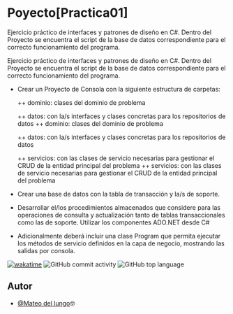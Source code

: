 
# Poyecto[Practica01]
Ejercicio práctico de interfaces y patrones de diseño en C#. Dentro del Proyecto se encuentra el script de la base de datos correspondiente para el correcto funcionamiento del programa.



Ejercicio práctico de interfaces y patrones de diseño en C#. Dentro del Proyecto se encuentra el script de la base de datos correspondiente para el correcto funcionamiento del programa.

- Crear un Proyecto de Consola con la siguiente estructura de carpetas:

    ++ dominio: clases del dominio de problema 
    
	++ datos: con la/s interfaces y clases concretas para los repositorios de datos
  ++ dominio: clases del dominio de problema

  ++ datos: con la/s interfaces y clases concretas para los repositorios de datos

    ++ servicios: con las clases de servicio necesarias para gestionar el CRUD de la entidad principal del problema
  ++ servicios: con las clases de servicio necesarias para gestionar el CRUD de la entidad principal del problema

- Crear una base de datos con la tabla de transacción y la/s de soporte.

- Desarrollar el/los procedimientos almacenados que considere para las operaciones de consulta y actualización tanto de tablas transaccionales como las de soporte. Utilizar los componentes ADO.NET desde C#

- Adicionalmente deberá incluir una clase Program que permita ejecutar los métodos de servicio definidos en la capa de negocio, mostrando las salidas por consola.

[![wakatime](https://wakatime.com/badge/github/Mateo00DelLungo/Practico_01.svg)](https://wakatime.com/badge/github/Mateo00DelLungo/Practico_01)
![GitHub commit activity](https://img.shields.io/github/commit-activity/t/Mateo00DelLungo/Practico_01)
![GitHub top language](https://img.shields.io/github/languages/top/Mateo00DelLungo/Practico_01)


## Autor

- [@Mateo del lungo](https://github.com/Mudo0)🤓
